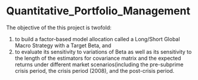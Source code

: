 # Quantitative_Portfolio_Management
The objective of the this project is twofold: 
1) to build a factor-based model allocation called a Long/Short Global Macro Strategy with a Target Beta, and 
2) to evaluate its sensitivity to variations of Beta as well as its sensitivity to the length of the estimators for covariance matrix and the expected returns under different market scenarios(including the pre-subprime crisis period, the crisis period (2008), and the post-crisis period.

